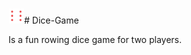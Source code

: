<img align="leftt" src="images/dice-6.png" width="25px" hight="25px" /># Dice-Game

Is a fun rowing dice game for two players.

